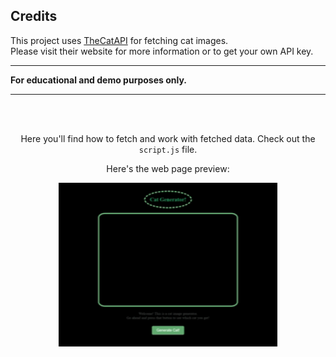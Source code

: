 ## Credits

This project uses [TheCatAPI](https://thecatapi.com/) for fetching cat images.  
Please visit their website for more information or to get your own API key.

---

**For educational and demo purposes only.**

---

<br>
<br>

<div align="center">

Here you'll find how to fetch and work with fetched data. Check out the `script.js` file.

Here's the web page preview:

<img src="assets/preview2.gif" width="350"/>

</div>